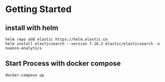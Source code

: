 # Getting Started
## install with helm
```
helm repo add elastic https://helm.elastic.co
helm install elasticsearch --version 7.16.2 elastic/elasticsearch -n nuance-analytics
```
## Start Process with docker compose
``` sh
docker-compose up
```